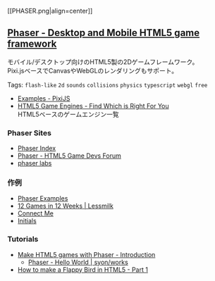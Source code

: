 [[PHASER.png|align=center]]

## [Phaser - Desktop and Mobile HTML5 game framework](http://phaser.io/)

モバイル/デスクトップ向けのHTML5製の2Dゲームフレームワーク。  
Pixi.jsベースでCanvasやWebGLのレンダリングもサポート。

Tags: `flash-like` `2d` `sounds` `collisions` `physics` `typescript` `webgl` `free`

- [Examples - PixiJS](http://www.pixijs.com/examples/)
- [HTML5 Game Engines - Find Which is Right For You](http://html5gameengine.com/)  
  HTML5ベースのゲームエンジン一覧

### Phaser Sites

- [Phaser Index](http://docs.phaser.io/)
- [Phaser - HTML5 Game Devs Forum](http://www.html5gamedevs.com/forum/14-phaser/)
- [phaser labs](http://labs.phaser.io/)

### 作例

- [Phaser Examples](http://examples.phaser.io/index.html)
- [12 Games in 12 Weeks | Lessmilk](http://www.lessmilk.com/12games.php)
- [Connect Me](https://dl.dropboxusercontent.com/u/36169647/HTML5/connectors/index.html)
- [Initials](http://www.initialsgames.com/microsites/)

### Tutorials

- [Make HTML5 games with Phaser - Introduction](http://blog.lessmilk.com/make-html5-games-with-phaser-1/)
    - [Phaser - Hello World | syon/works](http://syon.github.io/works/game/1/)
- [How to make a Flappy Bird in HTML5 - Part 1](http://blog.lessmilk.com/how-to-make-flappy-bird-in-html5-1/)
